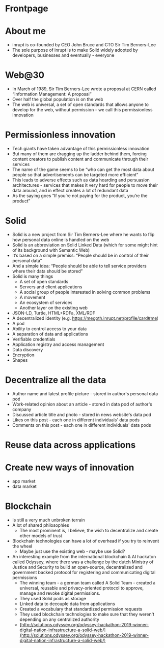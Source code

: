 # Frontpage

# About me

- inrupt is co-founded by CEO John Bruce and CTO Sir Tim Berners-Lee
- The sole purpose of inrupt is to make Solid widely adopted by developers, businesses and eventually - everyone

# Web@30

- In March of 1989, Sir Tim Berners-Lee wrote a proposal at CERN called “Information Management: A proposal”
- Over half the global population is on the web
- The web is universal, a set of open standards that allows anyone to develop for the web, without permission - we call this permissionless innovation

# Permissionless innovation

- Tech giants have taken advantage of this permissionless innovation
- But many of them are dragging up the ladder behind them, forcing content creators to publish content and communicate through their services
- The name of the game seems to be “who can get the most data about people so that advertisements can be targeted more efficient”
- This leads to adverse effects such as data hoarding and persuasion architectures - services that makes it very hard for people to move their data around, and in effect creates a lot of redundant data
- As the saying goes “If you’re not paying for the product, you’re the product”

# Solid

- Solid is a new project from Sir Tim Berners-Lee where he wants to flip how personal data online is handled on the web
- Solid is an abbreviation on Solid Linked Data (which for some might hint of its background with Semantic Web)
- It’s based on a simple premiss: “People should be in control of their personal data”
- And a simple idea: “People should be able to tell service providers where their data should be stored”
- Solid is many things
  - A set of open standards
  - Servers and client applications
  - A social group of people interested in solving common problems
  - A movement
  - An ecosystem of services
  - Another layer on the existing web
- JSON-LD, Turtle, HTML+RDFa, XML/RDF
- A decentralized identity (e.g. https://megoth.inrupt.net/profile/card#me)
- A pod
- Ability to control access to your data
- A separation of data and applications
- Verifiable credentials
- Application registry and access management
- Data discovery
- Encryption
- Shapes

# Decentralize all the data

- Author name and latest profile picture - stored in author's personal data pod
- Work-related opinion about an article - stored in data pod of author's company
- Discussed article title and photo - stored in news website's data pod
- Likes on this post - each one in different individuals' data pods
- Comments on this post - each one in different individuals' data pods

# Reuse data across applications

# Create new ways of innovation

- app market
- data market

# Blockchain

- Is still a very much unbroken terrain
- A lot of shared philosophies
  - The most prominent is, I believe, the wish to decentralize and create other models of trust
- Blockchain technologies can have a lot of overhead if you try to reinvent the wheel
  - Maybe just use the existing web - maybe use Solid?
- An interesting example from the international blockchain & AI hackaton called Odyssey, where there was a challenge by the dutch Ministry of Justice and Security to build an open-source, decentralized and government backed protocol for registering and communicating digital permissions
  - The winning team - a german team called A Solid Team - created a universal, reusable and privacy-oriented protocol to approve, manage and revoke digital permissions.
  - They used Solid pods as storage
  - Linked data to decouple data from applications
  - Created a vocabulary that standardized permission requests
  - They used blockchain technologies to make sure that they weren't depending on any centralized authority
  - [http://solutions.odyssey.org/odyssey-hackathon-2019-winner-digital-nation-infrastructure-a-solid-web/](http://solutions.odyssey.org/odyssey-hackathon-2019-winner-digital-nation-infrastructure-a-solid-web/)




